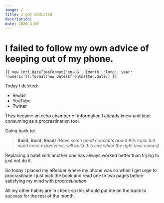 ```yaml
---
image: /
title: I got addicted
description:
date: 2020-3-09
---
```


# I failed to follow my own advice of keeping out of my phone.

`{{ new Intl.DateTimeFormat('en-US', {month: 'long', year: 'numeric'}).format(new Date($frontmatter.date)) }}`

Today I deleted:
 - Reddit
 - YouTube
 - Twitter

They became an echo chamber of information I already knew and kept consuming as a procrastination tool.

Going back to:

>**Build, Build, Read!** *(Have some good concepts about this topic but need more experience, will build this one when the right time comes)*

Replacing a habit with another one has always worked better than trying to just not do it.

So today I placed my eReader where my phone was so when I get urge to procrastinate I just pick the book and read one to two pages before satisfying my mind with *procrastination*.

All my other habits are in check so this should put me on the track to success for the rest of the month.
